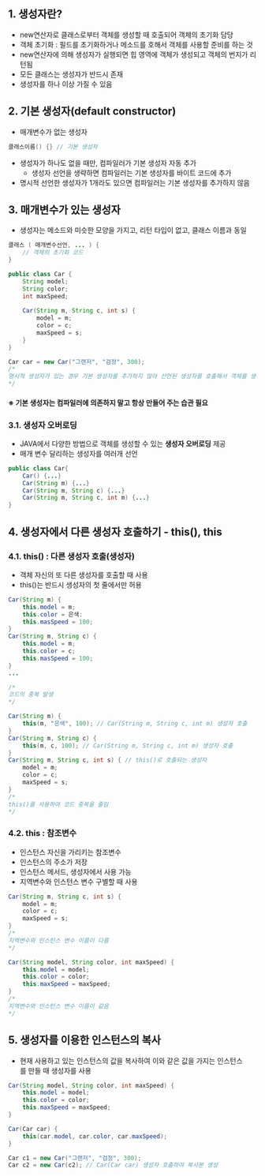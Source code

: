 ## 1. 생성자란? 
- new연산자로 클래스로부터 객체를 생성할 때 호출되어 객체의 초기화 담당
- 객체 초기화 : 필드를 초기화하거나 메소드를 호해서 객체를 사용할 준비를 하는 것
- new연산자에 의해 생성자가 실행되면 힙 영역에 객체가 생성되고 객체의 번지가 리턴됨
- 모든 클래스는 생성자가 반드시 존재
- 생성자를 하나 이상 가질 수 있음

## 2. 기본 생성자(default constructor) 
- 매개변수가 없는 생성자
```java
클래스이름() {} // 기본 생성자
```
- 생성자가 하나도 없을 때만, 컴파일러가 기본 생성자 자동 추가
	- 생성자 선언을 생략하면 컴파일러는 기본 생성자를 바이트 코드에 추가
- 명시적 선언한 생성자가 1개라도 있으면 컴파일러는 기본 생성자를 추가하지 않음

## 3. 매개변수가 있는 생성자
- 생성자는 메소드와 미슷한 모양을 가지고, 리턴 타입이 없고, 클래스 이름과 동일
```java
클래스 ( 매개변수선언, ... ) {
	// 객체의 초기화 코드
}
```
```java
public class Car {
	String model;
	String color;
	int maxSpeed;
	
	Car(String m, String c, int s) {
		model = m;
		color = c;
		maxSpeed = s;
	}
}

Car car = new Car("그랜저", "검정", 300);
/*
명시적 생성자가 있는 경우 기본 생성자를 추가하지 않아 선언된 생성자를 호출해서 객체를 생성해야 함
*/
```
#### ※ 기본 생성자는 컴파일러에 의존하지 말고 항상 만들어 주는 습관 필요

### 3.1. 생성자 오버로딩
- JAVA에서 다양한 방법으로 객체를 생성할 수 있는 **생성자 오버로딩** 제공
- 매개 변수 달리하는 생성자를 여러개 선언
```java
public class Car{
	Car() {...}
	Car(String m) {...}
	Car(String m, String c) {...}
	Car(String m, String c, int m) {...}
}
```

## 4. 생성자에서 다른 생성자 호출하기 - this(), this
### 4.1. this() : 다른 생성자 호출(생성자)
- 객체 자신의 또 다른 생성자를 호출할 때 사용
- this()는 반드시 생성자의 첫 줄에서만 허용
```java
Car(String m) {
	this.model = m;
	this.color = 은색:
	this.masSpeed = 100;
}
Car(String m, String c) {
	this.model = m;
	this.color = c;
	this.masSpeed = 100;
}
...

/*
코드의 중복 발생
*/

Car(String m) {
	this(m, "은색", 100); // Car(String m, String c, int m) 생성자 호출
}
Car(String m, String c) {
	this(m, c, 100); // Car(String m, String c, int m) 생성자 호출
}
Car(String m, String c, int s) { // this()로 호출되는 생성자
	model = m;
	color = c;
	maxSpeed = s;
}
/*
this()를 사용하여 코드 중복을 줄임
*/
```

### 4.2. this : 참조변수
- 인스턴스 자신을 가리키는 참조변수
- 인스턴스의 주소가 저장
- 인스턴스 메서드, 생성자에서 사용 가능
- 지역변수와 인스턴스 변수 구별할 때 사용
```java
Car(String m, String c, int s) { 
	model = m;
	color = c;
	maxSpeed = s;
} 
/*
지역변수와 인스턴스 변수 이름이 다름
*/

Car(String model, String color, int maxSpeed) { 
	this.model = model;
	this.color = color;
	this.maxSpeed = maxSpeed;
} 
/*
지역변수와 인스턴스 변수 이름이 같음
*/
```

## 5. 생성자를 이용한 인스턴스의 복사
- 현재 사용하고 있는 인스턴스의 값을 복사하여 이와 같은 값을 가지는 인스턴스를 만들 때 생성자를 사용
```java
Car(String model, String color, int maxSpeed) { 
	this.model = model;
	this.color = color;
	this.maxSpeed = maxSpeed;
} 

Car(Car car) {
	this(car.model, car.color, car.maxSpeed);
}

Car c1 = new Car("그랜저", "검정", 300);
Car c2 = new Car(c2); // Car(Car car) 생성자 호출하여 복사본 생성
```
